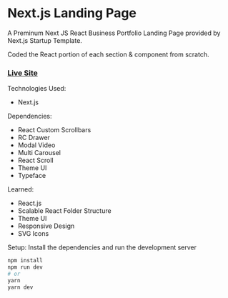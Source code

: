 # Next.js Landing Page 

A Preminum Next JS React Business Portfolio Landing Page provided by Next.js Startup Template. 

Coded the React portion of each section & component from scratch.  

### [Live Site](https://objective-meninsky-dd1ce1.netlify.app/)

Technologies Used: 
+ Next.js 

Dependencies: 
+ React Custom Scrollbars
+ RC Drawer
+ Modal Video 
+ Multi Carousel 
+ React Scroll
+ Theme UI
+ Typeface 

Learned: 
+ React.js 
+ Scalable React Folder Structure 
+ Theme UI 
+ Responsive Design 
+ SVG Icons 

Setup:
Install the dependencies and run the development server
```bash
npm install
npm run dev
# or
yarn
yarn dev
